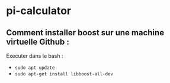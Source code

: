# pi-calculator

## Comment installer boost sur une machine virtuelle Github :
Executer dans le bash :
- `sudo apt update`
- `sudo apt-get install libboost-all-dev`